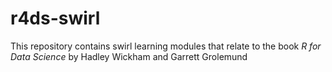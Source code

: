 # r4ds-swirl

This repository contains swirl learning modules that relate to the book 
_R for Data Science_ by Hadley Wickham and Garrett Grolemund

